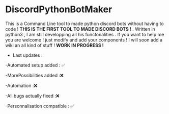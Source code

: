 # DiscordPythonBotMaker
This is a Command Line tool to made python discord bots without having to code ! **THIS IS THE FIRST TOOL TO MADE DISCORD BOTS !** . Written in python3 , I am still developping all his functonalities .
If you want to help me you are welcome ! just modify and add your components !
I will soon add a wiki an all kind of stuff !
**WORK IN PROGRESS !**
* Last updates :

-Automated setup added : ✅

-MorePossibilities added :❌

-Automation :❌

-All bugs actually fixed :❌

-Personnalisation compatible : ✅

